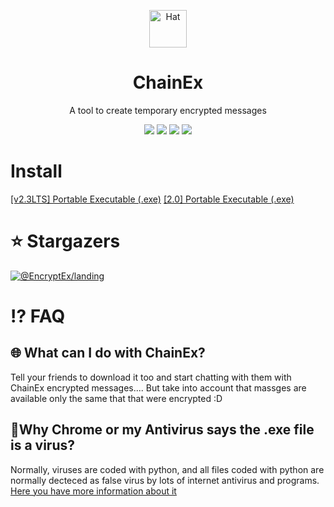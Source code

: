 <p align="center"><a href="#"><img src="https://raw.githubusercontent.com/EncryptEx/chainex/master/web/favicon.ico" alt="Hat" height="60"/></a></p>
<h1 align="center">ChainEx</h1>
<p align="center">A tool to create temporary encrypted messages</p>
<p align="center">
	<img src="https://img.shields.io/github/repo-size/EncryptEx/chainex"/>
	<img src="https://img.shields.io/github/languages/top/EncryptEx/chainex"/>
	<img src="https://img.shields.io/github/last-commit/EncryptEx/chainex?"/>
	<img src="https://img.shields.io/discord/729442309145493597"/>
</p>

# Install
<a href="https://github.com/EncryptEx/chainex/releases/download/v2.3LTS/chainex.exe">[v2.3LTS] Portable Executable (.exe)</a>
<a href="https://github.com/EncryptEx/chainex/releases/download/2.0/chainex.exe">[2.0] Portable Executable (.exe)</a>
# ⭐ Stargazers <br>
[![@EncryptEx/landing](https://reporoster.com/stars/EncryptEx/landing)](https://github.com/EncryptEx/landing/stargazers)

# ⁉ FAQ
## 🌐 What can I do with ChainEx?
Tell your friends to download it too and start chatting with them with ChainEx encrypted messages.... But take into account that massges are available only the same that that were encrypted :D

## 🦠Why Chrome or my Antivirus says the .exe file is a virus?
Normally, viruses are coded with python, and all files coded with python are normally decteced as false virus by lots of internet antivirus and programs. <br>
<a href="https://answers.microsoft.com/en-us/protect/forum/protect_other-protect_scanning-protectwindows8_1/python-compiled-files-pyc-falsely-detected-as/7172e5b1-5c65-4d9c-811b-5ae08a4d52d2"> Here you have more information about it</a>
